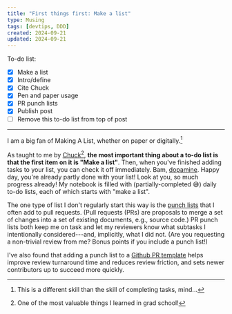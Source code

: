 ```yaml
---
title: "First things first: Make a list"
type: Musing
tags: [devtips, DDD]
created: 2024-09-21
updated: 2024-09-21
---
```


To-do list:

- [x] Make a list
- [x] Intro/define
- [x] Cite Chuck
- [x] Pen and paper usage
- [x] PR punch lists
- [x] Publish post
- [ ] Remove this to-do list from top of post

---

I am a big fan of Making A List, whether on paper or digitally.[^skill] 

As taught to me by [Chuck](https://futurestatesband.ca/)[^chuck], **the most important thing about a to-do list is that the first item on it is "Make a list"**. Then, when you've finished adding tasks to your list, you can check it off immediately. Bam, [dopamine](../driven-developments/). Happy day, you're already partly done with your list! Look at you, so much progress already!
My notebook is filled with (partially-completed 😅) daily to-do lists, each of which starts with "make a list".

The one type of list I don't regularly start this way is the [punch lists](https://en.wikipedia.org/wiki/Punch_list) that I often add to pull requests. (Pull requests (PRs) are proposals to merge a set of changes into a set of existing documents, e.g., source code.) PR punch lists both keep me on task and let my reviewers know what subtasks I intentionally considered---and, implicitly, what I did not. (Are you requesting a non-trivial review from me? Bonus points if you include a punch list!)

I've also found that adding a punch list to a [Github PR template](https://docs.github.com/en/communities/using-templates-to-encourage-useful-issues-and-pull-requests/creating-a-pull-request-template-for-your-repository) helps improve review turnaround time and reduces review friction, and sets newer contributors up to succeed more quickly.

[^skill]: This is a different skill than the skill of completing tasks, mind...

[^chuck]: One of the most valuable things I learned in grad school!
